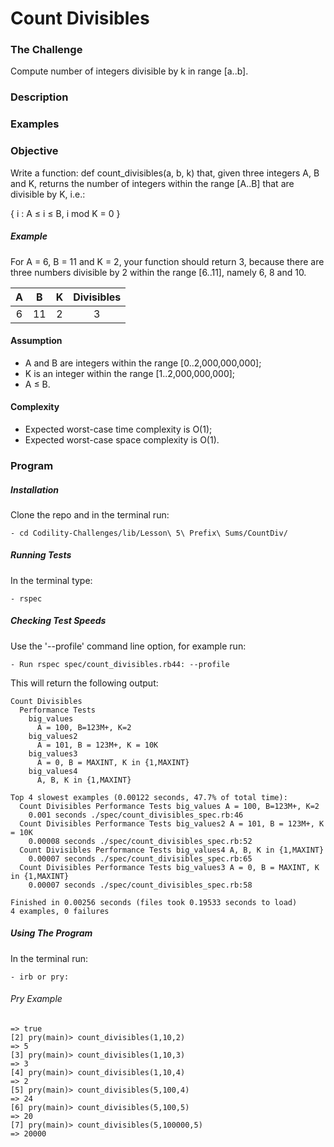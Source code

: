# Count Divisibles

### The Challenge

Compute number of integers divisible by k in range [a..b].

### Description

### Examples

### Objective
Write a function: def count_divisibles(a, b, k) that, given three integers A, B and K, returns the number of integers within the range [A..B] that are divisible by K, i.e.:

{ i : A ≤ i ≤ B, i mod K = 0 }

##### Example

For A = 6, B = 11 and K = 2, your function should return 3, because there are three numbers divisible by 2 within the range [6..11], namely 6, 8 and 10.

A  | B | K | Divisibles
:-------------: | :------------------------------:	| :-------------: | :-------------: |
6 | 11 | 2 | 3

#### Assumption

- A and B are integers within the range [0..2,000,000,000];
- K is an integer within the range [1..2,000,000,000];
- A ≤ B.

#### Complexity

- Expected worst-case time complexity is O(1);
- Expected worst-case space complexity is O(1).

### Program

##### Installation
Clone the repo and in the terminal run:
```
- cd Codility-Challenges/lib/Lesson\ 5\ Prefix\ Sums/CountDiv/
```

##### Running Tests
In the terminal type:
```
- rspec
```

##### Checking Test Speeds
Use the '--profile' command line option, for example run:

```
- Run rspec spec/count_divisibles.rb44: --profile
```

This will return the following output:

```
Count Divisibles
  Performance Tests
    big_values
      A = 100, B=123M+, K=2
    big_values2
      A = 101, B = 123M+, K = 10K
    big_values3
      A = 0, B = MAXINT, K in {1,MAXINT}
    big_values4
      A, B, K in {1,MAXINT}

Top 4 slowest examples (0.00122 seconds, 47.7% of total time):
  Count Divisibles Performance Tests big_values A = 100, B=123M+, K=2
    0.001 seconds ./spec/count_divisibles_spec.rb:46
  Count Divisibles Performance Tests big_values2 A = 101, B = 123M+, K = 10K
    0.00008 seconds ./spec/count_divisibles_spec.rb:52
  Count Divisibles Performance Tests big_values4 A, B, K in {1,MAXINT}
    0.00007 seconds ./spec/count_divisibles_spec.rb:65
  Count Divisibles Performance Tests big_values3 A = 0, B = MAXINT, K in {1,MAXINT}
    0.00007 seconds ./spec/count_divisibles_spec.rb:58

Finished in 0.00256 seconds (files took 0.19533 seconds to load)
4 examples, 0 failures
```

##### Using The Program
In the terminal run:

```
- irb or pry:
```

###### Pry Example
```
=> true
[2] pry(main)> count_divisibles(1,10,2)
=> 5
[3] pry(main)> count_divisibles(1,10,3)
=> 3
[4] pry(main)> count_divisibles(1,10,4)
=> 2
[5] pry(main)> count_divisibles(5,100,4)
=> 24
[6] pry(main)> count_divisibles(5,100,5)
=> 20
[7] pry(main)> count_divisibles(5,100000,5)
=> 20000
```
